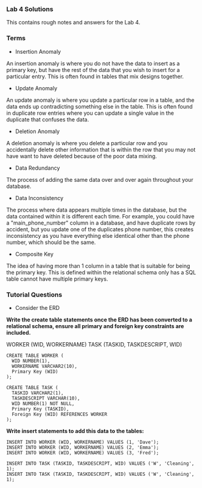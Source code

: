 ### Lab 4 Solutions

This contains rough notes and answers for the Lab 4.

### Terms

- Insertion Anomaly

An insertion anomaly is where you do not have the data to insert as a primary key, but have the rest of the data that you wish to insert for a particular entry. This is often found in tables that mix designs together.

- Update Anomaly

An update anomaly is where you update a particular row in a table, and the data ends up contradicting something else in the table. This is often found in duplicate row entries where you can update a single value in the duplicate that confuses the data.

- Deletion Anomaly

A deletion anomaly is where you delete a particular row and you accidentally delete other information that is within the row that you may not have want to have deleted because of the poor data mixing.

- Data Redundancy

The process of adding the same data over and over again throughout your database.

- Data Inconsistency

The process where data appears multiple times in the database, but the data contained within it is different each time. For example, you could have a "main_phone_number" column in a database, and have duplicate rows by accident, but you update one of the duplicates phone number, this creates inconsistency as you have everything else identical other than the phone number, which should be the same.

- Composite Key

The idea of having more than 1 column in a table that is suitable for being the primary key. This is defined within the relational schema only has a SQL table cannot have multiple primary keys.

### Tutorial Questions

- Consider the ERD

**Write the create table statements once the ERD has been converted to a relational schema, ensure all primary and foreign key constraints are included.**

WORKER (WID, WORKERNAME)
TASK (TASKID, TASKDESCRIPT, WID)

```
CREATE TABLE WORKER (
  WID NUMBER(1),
  WORKERNAME VARCHAR2(10),
  Primary Key (WID)
);

CREATE TABLE TASK (
  TASKID VARCHAR2(1),
  TASKDESCRIPT VARCHAR(10),
  WID NUMBER(1) NOT NULL,
  Primary Key (TASKID),
  Foreign Key (WID) REFERENCES WORKER
);
```

**Write insert statements to add this data to the tables:**

```
INSERT INTO WORKER (WID, WORKERNAME) VALUES (1, 'Dave');
INSERT INTO WORKER (WID, WORKERNAME) VALUES (2, 'Emma');
INSERT INTO WORKER (WID, WORKERNAME) VALUES (3, 'Fred');

INSERT INTO TASK (TASKID, TASKDESCRIPT, WID) VALUES ('W', 'Cleaning', 1);
INSERT INTO TASK (TASKID, TASKDESCRIPT, WID) VALUES ('W', 'Cleaning', 1);
```
